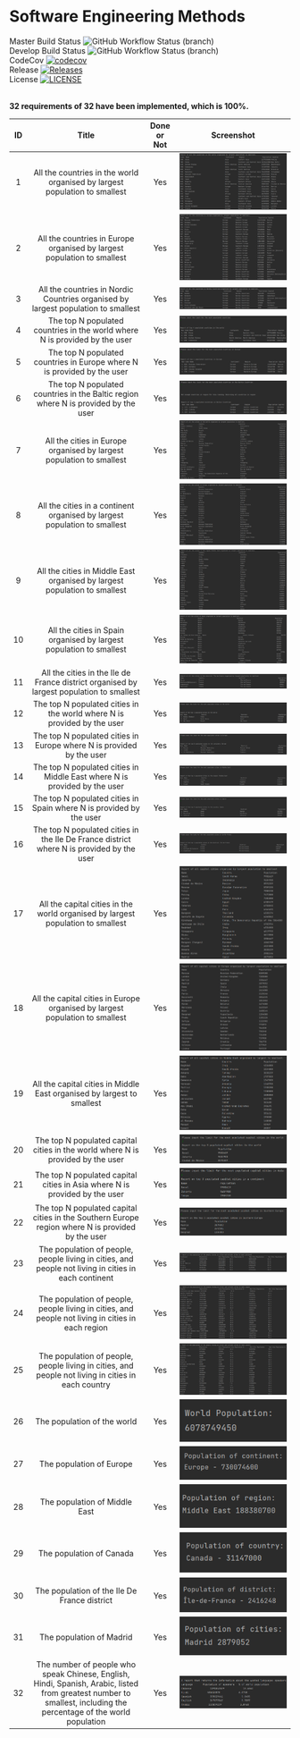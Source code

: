 # Software Engineering Methods
Master Build Status ![GitHub Workflow Status (branch)](https://img.shields.io/github/workflow/status/SamA29/SET08103/A%20workflow%20for%20my%20Hello%20World%20App/master) <br />
Develop Build Status ![GitHub Workflow Status (branch)](https://img.shields.io/github/workflow/status/SamA29/SET08103/A%20workflow%20for%20my%20Hello%20World%20App/develop) <br />
CodeCov [![codecov](https://codecov.io/gh/SamA29/SET08103/branch/master/graph/badge.svg?token=07KC8FO0I0)](https://codecov.io/gh/SamA29/SET08103) <br />
Release [![Releases](https://img.shields.io/github/release/SamA29/SET08103/all.svg?style=flat-square)](https://github.com/<github-username>/sem/releases) <br />
License [![LICENSE](https://img.shields.io/github/license/SamA29/SET08103.svg?style=flat-square)](https://github.com/<github-username>/sem/blob/master/LICENSE) <br />

<br />
<b> 32 requirements of 32 have been implemented, which is 100%. </b>
<br />

|ID|Title|Done or Not|Screenshot|
|:--:|:---------------------------------------------------------------------------------:|:-----------:|:--------------------------------:|
1 |All the countries in the world organised by largest population to smallest| Yes|![](Screenshots/All-Countries-LargestSmallest.png)|
2 |All the countries in Europe organised by largest population to smallest| Yes|![](Screenshots/All-Countries-Europe-LargestSmallest.png)|
3 |All the countries in Nordic Countries organised by largest population to smallest| Yes|![](Screenshots/All-Countries-Nordic-LargestSmallest.png)|
4 |The top N populated countries in the world where N is provided by the user| Yes|![](Screenshots/Top-N-Populated-Countries.png)|
5 |The top N populated countries in Europe where N is provided by the user| Yes|![](Screenshots/Top-N-Populated-Countries-Europe.png)|
6 |The top N populated countries in the Baltic region where N is provided by the user| Yes|![](Screenshots/Top-N-Populated-Countries-Baltic.png)|
7 |All the cities in Europe organised by largest population to smallest| Yes|![](Screenshots/All-Cities-LargestSmallest.png)|
8 |All the cities in a continent organised by largest population to smallest| Yes|![](Screenshots/All-Cities-Europe-LargestSmallest.png)|
9 |All the cities in Middle East organised by largest population to smallest| Yes|![](Screenshots/All-Cities-MiddleEast-LargestSmallest.png)|
10 |All the cities in Spain organised by largest population to smallest| Yes|![](Screenshots/All-Cities-Spain-LargestSmallest.png)|
11 |All the cities in the Ile de France district organised by largest population to smallest| Yes|![](Screenshots/All-Cities-IleDeFrance-LargestSmallest.png)|
12 |The top N populated cities in the world where N is provided by the user| Yes|![](Screenshots/Top-N-Populated-Cities.png)|
13 |The top N populated cities in Europe where N is provided by the user| Yes|![](Screenshots/Top-N-Populated-Cities-Europe.png)|
14 |The top N populated cities in Middle East where N is provided by the user| Yes|![](Screenshots/Top-N-Populated-Cities-MiddleEast.png)|
15 |The top N populated cities in Spain where N is provided by the user| Yes|![](Screenshots/Top-N-Populated-Cities-Spain.png)|
16 |The top N populated cities in the Ile De France district where N is provided by the user| Yes|![](Screenshots/Top-N-Populated-Cities-IleDeFrance.png)|
17 |All the capital cities in the world organised by largest population to smallest| Yes|![](Screenshots/All-CapitalCities-LargestSmallest.png)|
18 |All the capital cities in Europe organised by largest population to smallest| Yes|![](Screenshots/All-CapitalCities-Europe-LargestSmallest.png)|
19 |All the capital cities in Middle East organised by largest to smallest| Yes|![](Screenshots/All-CapitalCities-MiddleEast-LargestSmallest.png)|
20 |The top N populated capital cities in the world where N is provided by the user| Yes|![](Screenshots/Top-N-Populated-CapitalCities.png)|
21 |The top N populated capital cities in Asia where N is provided by the user| Yes|![](Screenshots/Top-N-Populated-CapitalCities-Asia.png)|
22 |The top N populated capital cities in the Southern Europe region where N is provided by the user| Yes|![](Screenshots/Top-N-Populated-CapitalCities-SouthernEurope.png)|
23 |The population of people, people living in cities, and people not living in cities in each continent| Yes|![](Screenshots/In-Out-Cities-Continent.png)|
24 |The population of people, people living in cities, and people not living in cities in each region| Yes|![](Screenshots/In-Out-Cities-Region.png)|
25 |The population of people, people living in cities, and people not living in cities in each country| Yes|![](Screenshots/In-Out-Cities-Countries.png)|
26 |The population of the world| Yes|![](Screenshots/WorldPopulation.png)|
27 |The population of Europe| Yes|![](Screenshots/EuropePopulation.png)|
28 |The population of Middle East| Yes|![](Screenshots/MiddleEastPopulation.png)|
29 |The population of Canada| Yes|![](Screenshots/CanadaPopulation.png)
30 |The population of the Ile De France district| Yes|![](Screenshots/IleDeFrancePopulation.png)|
31 |The population of Madrid| Yes|![](Screenshots/MadridPopulation.png)|
32 |The number of people who speak Chinese, English, Hindi, Spanish, Arabic, listed from greatest number to smallest, including the percentage of the world population| Yes|![](Screenshots/LanguagePercentages.png)|